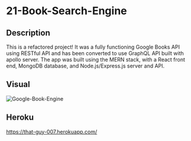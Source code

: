 # 21-Book-Search-Engine

## Description 
This is a refactored project! It was a fully functioning Google Books API using RESTful API
and has been converted to use GraphQL API built with apollo server. The app was built using the MERN stack, with a React front end, MongoDB database, and Node.js/Express.js server and API.

## Visual
![Google-Book-Engine](client/src/image/Google-Book-Search.png)

## Heroku
https://that-guy-007.herokuapp.com/